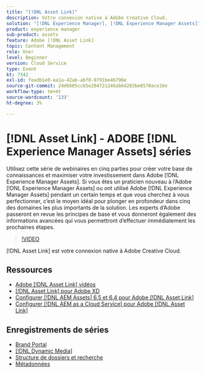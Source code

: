 ```yaml
---
title: "[!DNL Asset Link]"
description: Votre connexion native à Adobe Creative Cloud.
solution: "[!DNL Experience Manager], [!DNL Experience Manager Assets]"
product: experience manager
sub-product: assets
feature: Adobe [!DNL Asset Link]
topic: Content Management
role: User
level: Beginner
version: Cloud Service
type: Event
kt: 7342
exl-id: feadb1e0-ea1a-42ab-abf8-9791be46796e
source-git-commit: 24d6605ccb5e204721246ab64283be8570ace16e
workflow-type: tm+mt
source-wordcount: '133'
ht-degree: 3%

---
```


# [!DNL Asset Link] - ADOBE [!DNL Experience Manager Assets] séries

Utilisez cette série de webinaires en cinq parties pour créer votre base de connaissances et maximiser votre investissement dans Adobe [!DNL Experience Manager Assets]. Si vous êtes un praticien nouveau à l’Adobe [!DNL Experience Manager Assets] ou ont utilisé Adobe [!DNL Experience Manager Assets] pendant un certain temps et que vous cherchez à vous perfectionner, c’est le moyen idéal pour plonger en profondeur dans cinq des domaines les plus importants de la solution. Les experts d’Adobe passeront en revue les principes de base et vous donneront également des informations avancées qui vous permettront d’effectuer immédiatement les prochaines étapes.

>[!VIDEO](https://video.tv.adobe.com/v/332127/?quality=12&learn=on&hidetitle=true)

[!DNL Asset Link] est votre connexion native à Adobe Creative Cloud.

## Ressources

* [Adobe [!DNL Asset Link] vidéos](https://experienceleague.adobe.com/docs/experience-manager-learn/assets/adobe-asset-link/launch-adobe-asset-link.html)
* [[!DNL Asset Link] pour Adobe XD](https://helpx.adobe.com/enterprise/admin-guide.html/enterprise/using/adobe-asset-link-for-xd.ug.html)
* [Configurer [!DNL AEM Assets] 6.5 et 6.4 pour Adobe [!DNL Asset Link]](https://helpx.adobe.com/enterprise/using/configure-aem-assets-6-for-asset-link.html)
* [Configurer [!DNL AEM as a Cloud Service] pour Adobe [!DNL Asset Link]](https://helpx.adobe.com/fr/enterprise/admin-guide.html/enterprise/using/configure-aem-assets-for-asset-link.ug.html)

## Enregistrements de séries

* [Brand Portal](brand-portal.md)
* [[!DNL Dynamic Media]](dynamic-media.md)
* [Structure de dossiers et recherche](folder-structure-search.md)
* [Métadonnées](metadata.md)
